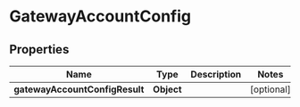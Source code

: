 # GatewayAccountConfig

## Properties
Name | Type | Description | Notes
------------ | ------------- | ------------- | -------------
**gatewayAccountConfigResult** | **Object** |  |  [optional]
